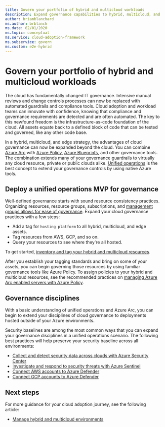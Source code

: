 ```yaml
---
title: Govern your portfolio of hybrid and multicloud workloads
description: Expand governance capabilities to hybrid, multicloud, and edge deployments.
author: brianblanchard
ms.author: brblanch
ms.date: 02/01/2020
ms.topic: conceptual
ms.service: cloud-adoption-framework
ms.subservice: govern
ms.custom: e2e-hybrid
---
```


# Govern your portfolio of hybrid and multicloud workloads

The cloud has fundamentally changed IT governance. Intensive manual reviews and change controls processes can now be replaced with automated guardrails and compliance tools. Cloud adoption and workload teams can innovate with confidence, knowing that compliance and governance requirements are detected and are often automated. The key to this newfound freedom is the infrastructure-as-code foundation of the cloud. All assets equate back to a defined block of code that can be tested and governed, like any other code base.

In a hybrid, multicloud, and edge strategy, the advantages of cloud governance can now be expanded beyond the cloud. You can combine [Azure Arc](/azure/azure-arc/overview) with [Azure Policy](/azure/governance/policy/overview), [Azure Blueprints](/azure/governance/blueprints/overview), and other governance tools. The combination extends many of your governance guardrails to virtually any cloud resource, private or public clouds alike. [Unified operations](./unified-operations.md) is the best concept to extend your governance controls by using native Azure tools.

## Deploy a unified operations MVP for governance

Well-defined governance starts with sound resource consistency practices. Organizing resources, resource groups, subscriptions, and [management groups allows for ease of governance](/azure/governance/management-groups/overview). Expand your cloud governance practices with a few steps:

- Add a tag for `hosting platform` to all hybrid, multicloud, and edge assets.
- Tag resources from AWS, GCP, and so on.
- Query your resources to see where they're all hosted.

To get started, [inventory and tag your hybrid and multicloud resources](../../manage/hybrid/server/best-practices/arc-inventory-tagging.md).

After you establish your tagging standards and bring on some of your assets, you can begin governing those resources by using familiar governance tools like Azure Policy. To assign policies to your hybrid and multicloud resources, see the recommended practices on [managing Azure Arc enabled servers with Azure Policy](../../manage/hybrid/server/best-practices/arc-policies-mma.md).

## Governance disciplines

With a basic understanding of unified operations and Azure Arc, you can begin to extend your disciplines of cloud governance to deployments hosted outside of your Azure environments.

Security baselines are among the most common ways that you can expand your governance disciplines in a unified operations scenario. The following best practices will help preserve your security baseline across all environments:

- [Collect and detect security data across clouds with Azure Security Center](/azure/security-center/quickstart-onboard-machines)
- [Investigate and respond to security threats with Azure Sentinel](/azure/sentinel/tutorial-investigate-cases)
- [Connect AWS accounts to Azure Defender](/azure/security-center/quickstart-onboard-aws)
- [Connect GCP accounts to Azure Defender](/azure/security-center/quickstart-onboard-gcp)

## Next steps

For more guidance for your cloud adoption journey, see the following article:

- [Manage hybrid and multicloud environments](./manage.md)
